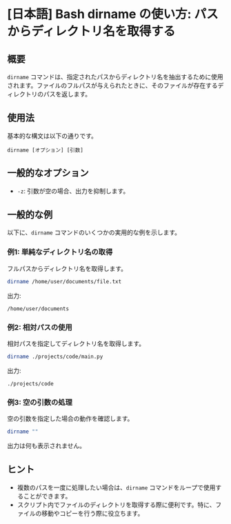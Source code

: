 # [日本語] Bash dirname の使い方: パスからディレクトリ名を取得する

## 概要
`dirname` コマンドは、指定されたパスからディレクトリ名を抽出するために使用されます。ファイルのフルパスが与えられたときに、そのファイルが存在するディレクトリのパスを返します。

## 使用法
基本的な構文は以下の通りです。

```
dirname [オプション] [引数]
```

## 一般的なオプション
- `-z`: 引数が空の場合、出力を抑制します。

## 一般的な例
以下に、`dirname` コマンドのいくつかの実用的な例を示します。

### 例1: 単純なディレクトリ名の取得
フルパスからディレクトリ名を取得します。

```bash
dirname /home/user/documents/file.txt
```
出力:
```
/home/user/documents
```

### 例2: 相対パスの使用
相対パスを指定してディレクトリ名を取得します。

```bash
dirname ./projects/code/main.py
```
出力:
```
./projects/code
```

### 例3: 空の引数の処理
空の引数を指定した場合の動作を確認します。

```bash
dirname ""
```
出力は何も表示されません。

## ヒント
- 複数のパスを一度に処理したい場合は、`dirname` コマンドをループで使用することができます。
- スクリプト内でファイルのディレクトリを取得する際に便利です。特に、ファイルの移動やコピーを行う際に役立ちます。